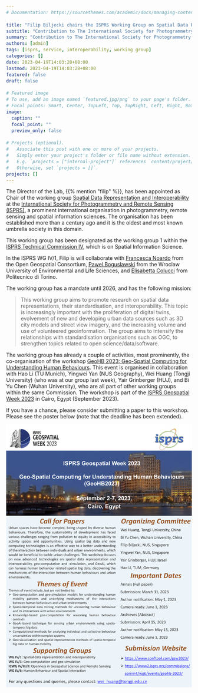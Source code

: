 ```yaml
---
# Documentation: https://sourcethemes.com/academic/docs/managing-content/

title: "Filip Biljecki chairs the ISPRS Working Group on Spatial Data Representation and Interoperability"
subtitle: "Contribution to The International Society for Photogrammetry and Remote Sensing."
summary: "Contribution to The International Society for Photogrammetry and Remote Sensing."
authors: [admin]
tags: [isprs, service, interoperability, working group]
categories: []
date: 2023-04-19T14:03:28+08:00
lastmod: 2023-04-19T14:03:28+08:00
featured: false
draft: false

# Featured image
# To use, add an image named `featured.jpg/png` to your page's folder.
# Focal points: Smart, Center, TopLeft, Top, TopRight, Left, Right, BottomLeft, Bottom, BottomRight.
image:
  caption: ""
  focal_point: ""
  preview_only: false

# Projects (optional).
#   Associate this post with one or more of your projects.
#   Simply enter your project's folder or file name without extension.
#   E.g. `projects = ["internal-project"]` references `content/project/deep-learning/index.md`.
#   Otherwise, set `projects = []`.
projects: []
---
```



The Director of the Lab, {{% mention "filip" %}}, has been appointed as Chair of the working group [Spatial Data Representation and Interoperability](https://www2.isprs.org/commissions/comm4/wg1/) at the [International Society for Photogrammetry and Remote Sensing (ISPRS)](https://www.isprs.org/), a prominent international organisation in photogrammetry, remote sensing and spatial information sciences.
The organisation has been established more than a century ago and it is the oldest and most known umbrella society in this domain.

This working group has been designated as the working group 1 within the [ISPRS Technical Commission IV](https://www2.isprs.org/commissions/comm4/), which is on Spatial Information Science.

In the ISPRS WG IV/1, Filip is will collaborate with [Francesca Noardo](http://www.noardo.eu) from the Open Geospatial Consortium, [Pawel Boguslawski](https://scholar.google.com.my/citations?user=4mvcBXQAAAAJ&hl=en) from the Wroclaw University of Environmental and Life Sciences, and [Elisabetta Colucci](https://www.polito.it/en/staff?p=elisabetta.colucci) from Politecnico di Torino. 

The working group has a mandate until 2026, and has the following mission:

> This working group aims to promote research on spatial data representations, their standardisation, and interoperability. This topic is increasingly important with the proliferation of digital twins, evolvement of new and developing urban data sources such as 3D city models and street view imagery, and the increasing volume and use of volunteered geoinformation. The group aims to intensify the relationships with standardisation organisations such as OGC, to strengthen topics related to open science/data/software.

The working group has already a couple of activities, most prominently, the co-organisation of the workshop
[GeoHB 2023: Geo-Spatial Computing for Understanding Human Behaviours](https://gsw2023.com/index.php/project/geohb-2023-geo-spatial-computing-for-understanding-human-behaviours/).
This event is organised in collaboration with Hao Li (TU Munich), Yingwei Yan (NUS Geography), Wei Huang (Tongji University) (who was at our group last week), Yair Grinberger (HUJ), and Bi Yu Chen (Wuhan University), who are all part of other working groups within the same Commission. 
The workshop is part of the [ISPRS Geospatial Week 2023](https://gsw2023.com) in Cairo, Egypt (September 2023).

If you have a chance, please consider submitting a paper to this workshop.
Please see the poster below (note that the deadline has been extended).

![](poster.png)
